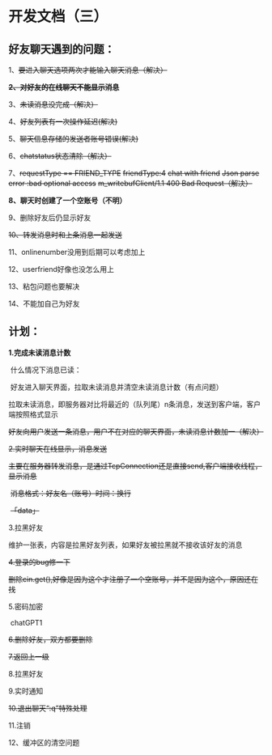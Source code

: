 # 开发文档（三）

## 好友聊天遇到的问题：

1、~~要进入聊天选项两次才能输入聊天消息（解决）~~

~~**2、对好友的在线聊天不能显示消息**~~

3、~~未读消息没完成（解决）~~

4、~~好友列表有一次操作延迟(解决)~~

5、~~聊天信息存储的发送者账号错误(解决)~~

6、~~chatstatus状态清除（解决）~~

7、~~requestType == FRIEND_TYPE~~
~~friendType:4~~
~~chat with friend~~
~~Json parse error :bad optional access~~
~~m_writebufClient/1.1 400 Bad Request（解决）~~

**8、聊天时创建了一个空账号（不明）**

9、删除好友后仍显示好友

~~10、转发消息时和上条消息一起发送~~

11、onlinenumber没用到后期可以考虑加上

12、userfriend好像也没怎么用上

13、粘包问题也要解决

14、不能加自己为好友

## 计划：

**1.完成未读消息计数**

​	什么情况下消息已读：

​		好友进入聊天界面，拉取未读消息并清空未读消息计数（有点问题）

​		拉取未读消息，即服务器对比将最近的（队列尾）n条消息，发送到客户端，客户端按照格式显示

  ~~好友向用户发送一条消息，用户不在对应的聊天界面，未读消息计数加一（解决）~~

~~2.实时聊天在线显示，消息发送~~

​		~~主要在服务器转发消息，是通过TcpConnection还是直接send,客户端接收线程，显示消息~~

​		~~消息格式：好友名（账号）时间：换行~~

​						~~「data」~~

3.拉黑好友

​		维护一张表，内容是拉黑好友列表，如果好友被拉黑就不接收该好友的消息

~~4.登录的bug修一下~~

​		~~删除cin.get(),好像是因为这个才注册了一个空账号，并不是因为这个，原因还在找~~		

5.密码加密

​		chatGPT1

~~6.删除好友，双方都要删除~~

~~7.返回上一级~~

8.拉黑好友

9.实时通知

~~10.退出聊天“:q”特殊处理~~

11.注销

12、缓冲区的清空问题